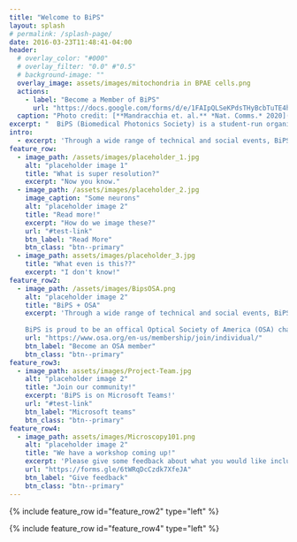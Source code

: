 ```yaml
---
title: "Welcome to BiPS"
layout: splash
# permalink: /splash-page/
date: 2016-03-23T11:48:41-04:00
header:
  # overlay_color: "#000"
  # overlay_filter: "0.0" #"0.5"
  # background-image: ""
  overlay_image: assets/images/mitochondria in BPAE cells.png
  actions:
    - label: "Become a Member of BiPS"
      url: "https://docs.google.com/forms/d/e/1FAIpQLSeKPdsTHyBcbTuTE4hbpFRaVFWamesXqUQYzDSWNA4WnI9zbw/viewform"
  caption: "Photo credit: [**Mandracchia et. al.** *Nat. Comms.* 2020](https://www.nature.com/articles/s41467-019-13841-8)"
excerpt: "  BiPS (Biomedical Photonics Society) is a student-run organization that aims to bring together individuals from diverse backgrounds with a passion for optics and photonics geared towards biomedical applications. Join us today!"
intro: 
  - excerpt: 'Through a wide range of technical and social events, BiPS serves as a platform for the exchange of ideas, interdisciplinary research, and wider community engagement. BiPS hopes to foster a collaborative environment where members can form lasting connections to further their personal and professional goals.'
feature_row:
  - image_path: /assets/images/placeholder_1.jpg
    alt: "placeholder image 1"
    title: "What is super resolution?"
    excerpt: "Now you know."
  - image_path: /assets/images/placeholder_2.jpg
    image_caption: "Some neurons"
    alt: "placeholder image 2"
    title: "Read more!"
    excerpt: "How do we image these?"
    url: "#test-link"
    btn_label: "Read More"
    btn_class: "btn--primary"
  - image_path: assets/images/placeholder_3.jpg
    title: "What even is this??"
    excerpt: "I don't know!"
feature_row2:
  - image_path: /assets/images/BipsOSA.png
    alt: "placeholder image 2"
    title: "BiPS + OSA"
    excerpt: 'Through a wide range of technical and social events, BiPS serves as a platform for the exchange of ideas, interdisciplinary research, and wider community engagement. BiPS hopes to foster a collaborative environment where members can form lasting connections to further their personal and professional goals.
    
    BiPS is proud to be an offical Optical Society of America (OSA) chapter!'
    url: "https://www.osa.org/en-us/membership/join/individual/"
    btn_label: "Become an OSA member"
    btn_class: "btn--primary"
feature_row3:
  - image_path: assets/images/Project-Team.jpg
    alt: "placeholder image 2"
    title: "Join our community!"
    excerpt: 'BiPS is on Microsoft Teams!'
    url: "#test-link"
    btn_label: "Microsoft teams"
    btn_class: "btn--primary"
feature_row4:
  - image_path: assets/images/Microscopy101.png
    alt: "placeholder image 2"
    title: "We have a workshop coming up!"
    excerpt: 'Please give some feedback about what you would like included!'
    url: "https://forms.gle/6tWRqDcCzdk7XfeJA"
    btn_label: "Give feedback"
    btn_class: "btn--primary"
---
```


<!-- {% include feature_row id="intro" type="center" %} -->

<!-- {% include feature_row %} -->

{% include feature_row id="feature_row2" type="left" %}

<!-- {% include feature_row %} -->

<!-- {% include feature_row id="feature_row3" type="right" %} -->

{% include feature_row id="feature_row4" type="left" %}